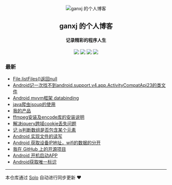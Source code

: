 <p align="center"><img alt="ganxj 的个人博客" src="http://qnfile.bidanet.com/ganxjLogo.jpg"></p><h2 align="center">
ganxj 的个人博客
</h2>

<h4 align="center">记录精彩的程序人生</h4>
<p align="center"><a title="ganxj 的个人博客" target="_blank" href="https://github.com/ganxj/solo-blog"><img src="https://img.shields.io/github/last-commit/ganxj/solo-blog.svg?style=flat-square&color=FF9900"></a>
<a title="GitHub repo size in bytes" target="_blank" href="https://github.com/ganxj/solo-blog"><img src="https://img.shields.io/github/repo-size/ganxj/solo-blog.svg?style=flat-square"></a>
<a title="Solo Version" target="_blank" href="https://github.com/b3log/solo/releases"><img src="https://img.shields.io/badge/solo-3.6.6-f1e05a.svg?style=flat-square&color=blueviolet"></a>
<a title="Hits" target="_blank" href="https://github.com/b3log/hits"><img src="https://hits.b3log.org/ganxj/solo-blog.svg"></a></p>

### 最新

* [File.listFiles()返回null](http://gange.daxiangzhuan.com/articles/2019/11/12/1573544562117.html)
* [Android记一次找不到android.support.v4.app.ActivityCompatApi23的类文件](http://gange.daxiangzhuan.com/articles/2019/11/11/1573441293227.html)
* [Android mvvm框架 databinding](http://gange.daxiangzhuan.com/articles/2019/11/08/1573213230797.html)
* [java爬虫jsoup的使用](http://gange.daxiangzhuan.com/articles/2019/11/08/1573202387262.html)
* [我的产品](http://gange.daxiangzhuan.com/my-product-list)
* [ffmpeg安装及encode库的安装说明](http://gange.daxiangzhuan.com/articles/2019/11/08/1573196605862.html)
* [解决jquery跨域cookie丢失问题](http://gange.daxiangzhuan.com/articles/2019/11/08/1573196256608.html)
* [记 js判断数组是否包含某个元素](http://gange.daxiangzhuan.com/articles/2019/11/01/1572600765857.html)
* [Android 实现文件的读写](http://gange.daxiangzhuan.com/articles/2019/10/28/1572252917341.html)
* [Android 获取设备IP地址，wifi的数据的分开](http://gange.daxiangzhuan.com/articles/2019/10/25/1571991313677.html)
* [我在 GitHub 上的开源项目](http://gange.daxiangzhuan.com/my-github-repos)
* [Android 开机启动APP](http://gange.daxiangzhuan.com/articles/2019/10/24/1571899506161.html)
* [Android获取唯一标识](http://gange.daxiangzhuan.com/articles/2019/10/23/1571823867146.html)



---

本仓库通过 [Solo](https://github.com/b3log/solo) 自动进行同步更新 ❤️ 